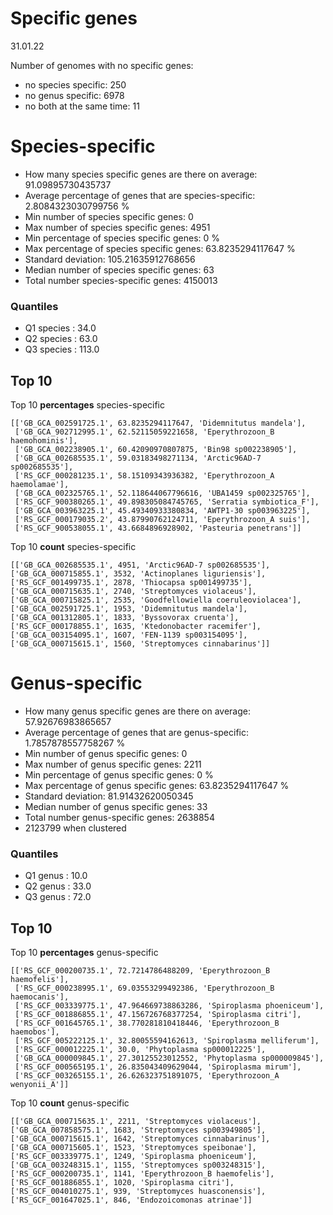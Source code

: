 # Specific genes
31.01.22

Number of genomes with no specific genes:
* no species specific: 250
* no genus specific: 6978
* no both at the same time: 11


# Species-specific

* How many species specific genes are there on average: 91.09895730435737 
* Average percentage of genes that are species-specific: 2.8084323030799756 %
* Min number of species specific genes: 0 
* Max number of species specific genes: 4951 
* Min percentage of species specific genes: 0 %
* Max percentage of species specific genes: 63.8235294117647 %
* Standard deviation: 105.21635912768656
* Median number of species specific genes: 63
* Total number species-specific genes: 4150013

### Quantiles

* Q1 species :  34.0
* Q2 species :  63.0
* Q3 species :  113.0

## Top 10

Top 10 **percentages** species-specific
```
[['GB_GCA_002591725.1', 63.8235294117647, 'Didemnitutus mandela'],
 ['GB_GCA_902712995.1', 62.52115059221658, 'Eperythrozoon_B haemohominis'],
 ['GB_GCA_002238905.1', 60.42090970807875, 'Bin98 sp002238905'],
 ['GB_GCA_002685535.1', 59.03183498271134, 'Arctic96AD-7 sp002685535'],
 ['RS_GCF_000281235.1', 58.15109343936382, 'Eperythrozoon_A haemolamae'],
 ['GB_GCA_002325765.1', 52.118644067796616, 'UBA1459 sp002325765'],
 ['RS_GCF_900380265.1', 49.898305084745765, 'Serratia symbiotica_F'],
 ['GB_GCA_003963225.1', 45.49340933380834, 'AWTP1-30 sp003963225'],
 ['RS_GCF_000179035.2', 43.87990762124711, 'Eperythrozoon_A suis'],
 ['RS_GCF_900538055.1', 43.6684896928902, 'Pasteuria penetrans']]
 ```

 Top 10 **count** species-specific
 ```
[['GB_GCA_002685535.1', 4951, 'Arctic96AD-7 sp002685535'],
 ['GB_GCA_000715855.1', 3532, 'Actinoplanes liguriensis'],
 ['RS_GCF_001499735.1', 2878, 'Thiocapsa sp001499735'],
 ['GB_GCA_000715635.1', 2740, 'Streptomyces violaceus'],
 ['GB_GCA_000715825.1', 2535, 'Goodfellowiella coeruleoviolacea'],
 ['GB_GCA_002591725.1', 1953, 'Didemnitutus mandela'],
 ['GB_GCA_001312805.1', 1833, 'Byssovorax cruenta'],
 ['RS_GCF_000178855.1', 1635, 'Ktedonobacter racemifer'],
 ['GB_GCA_003154095.1', 1607, 'FEN-1139 sp003154095'],
 ['GB_GCA_000715615.1', 1560, 'Streptomyces cinnabarinus']]
 ```



 # Genus-specific

* How many genus specific genes are there on average: 57.92676983865657
* Average percentage of genes that are genus-specific: 1.7857878557758267 %
* Min number of genus specific genes: 0 
* Max number of genus specific genes: 2211 
* Min percentage of genus specific genes: 0 %
* Max percentage of genus specific genes: 63.8235294117647 %
* Standard deviation: 81.91432620050345
* Median number of genus specific genes: 33
* Total number genus-specific genes: 2638854
* 2123799 when clustered

### Quantiles

* Q1 genus :  10.0
* Q2 genus :  33.0
* Q3 genus :  72.0


## Top 10


Top 10 **percentages** genus-specific
```
[['RS_GCF_000200735.1', 72.7214786488209, 'Eperythrozoon_B haemofelis'],
 ['RS_GCF_000238995.1', 69.03553299492386, 'Eperythrozoon_B haemocanis'],
 ['RS_GCF_003339775.1', 47.964669738863286, 'Spiroplasma phoeniceum'],
 ['RS_GCF_001886855.1', 47.156726768377254, 'Spiroplasma citri'],
 ['RS_GCF_001645765.1', 38.770281810418446, 'Eperythrozoon_B haemobos'],
 ['RS_GCF_005222125.1', 32.80055594162613, 'Spiroplasma melliferum'],
 ['RS_GCF_000012225.1', 30.0, 'Phytoplasma sp000012225'],
 ['GB_GCA_000009845.1', 27.30125523012552, 'Phytoplasma sp000009845'],
 ['RS_GCF_000565195.1', 26.835043409629044, 'Spiroplasma mirum'],
 ['RS_GCF_003265155.1', 26.626323751891075, 'Eperythrozoon_A wenyonii_A']]
 ```

 Top 10 **count** genus-specific
 ```
[['GB_GCA_000715635.1', 2211, 'Streptomyces violaceus'],
 ['GB_GCA_007858575.1', 1683, 'Streptomyces sp003949805'],
 ['GB_GCA_000715615.1', 1642, 'Streptomyces cinnabarinus'],
 ['GB_GCA_000715605.1', 1523, 'Streptomyces speibonae'],
 ['RS_GCF_003339775.1', 1249, 'Spiroplasma phoeniceum'],
 ['GB_GCA_003248315.1', 1155, 'Streptomyces sp003248315'],
 ['RS_GCF_000200735.1', 1141, 'Eperythrozoon_B haemofelis'],
 ['RS_GCF_001886855.1', 1020, 'Spiroplasma citri'],
 ['RS_GCF_004010275.1', 939, 'Streptomyces huasconensis'],
 ['RS_GCF_001647025.1', 846, 'Endozoicomonas atrinae']]
 ```
